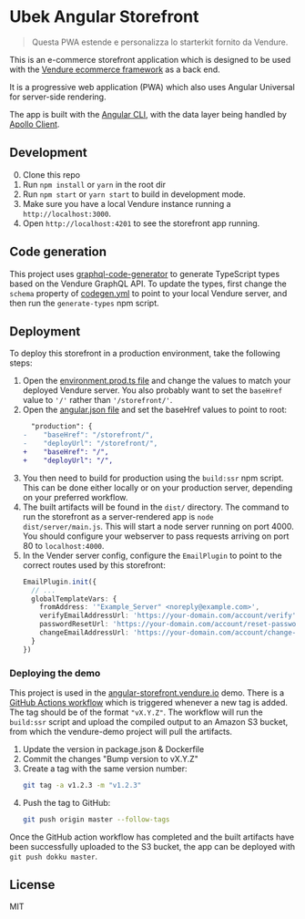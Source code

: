 # Ubek Angular Storefront
> Questa PWA estende e personalizza lo starterkit fornito da Vendure.

This is an e-commerce storefront application which is designed to be used with the [Vendure ecommerce framework](https://github.com/vendure-ecommerce/vendure) as a back end.

It is a progressive web application (PWA) which also uses Angular Universal for server-side rendering.

The app is built with the [Angular CLI](https://github.com/angular/angular-cli), with the data layer being handled by [Apollo Client](https://github.com/apollographql/apollo-client).

## Development

0. Clone this repo
1. Run `npm install` or `yarn` in the root dir
2. Run `npm start` or `yarn start` to build in development mode.
3. Make sure you have a local Vendure instance running a `http://localhost:3000`.
4. Open `http://localhost:4201` to see the storefront app running.

## Code generation

This project uses [graphql-code-generator](https://www.graphql-code-generator.com/) to generate TypeScript types based on the Vendure GraphQL API. To update the types, first change the `schema` property of [codegen.yml](./codegen.yml) to point to your local Vendure server, and then run the `generate-types` npm script.

## Deployment

To deploy this storefront in a production environment, take the following steps:

1. Open the [environment.prod.ts file](./src/environments/environment.prod.ts) and change the values to match your deployed Vendure server. You also probably want to set the `baseHref` value to `'/'` rather than `'/storefront/'`.
2. Open the [angular.json file](./angular.json) and set the baseHref values to point to root:
    ```diff
      "production": {
    -    "baseHref": "/storefront/",
    -    "deployUrl": "/storefront/", 
    +    "baseHref": "/",
    +    "deployUrl": "/", 
    ```
3. You then need to build for production using the `build:ssr` npm script. This can be done either locally or on your production server, depending on your preferred workflow.
4. The built artifacts will be found in the `dist/` directory. The command to run the storefront as a server-rendered app is `node dist/server/main.js`. This will start a node server running on port 4000. You should configure your webserver to pass requests arriving on port 80 to `localhost:4000`.
5. In the Vender server config, configure the `EmailPlugin` to point to the correct routes used by this storefront:
   ```ts
   EmailPlugin.init({
     // ...
     globalTemplateVars: {
       fromAddress: '"Example_Server" <noreply@example.com>',
       verifyEmailAddressUrl: 'https://your-domain.com/account/verify',
       passwordResetUrl: 'https://your-domain.com/account/reset-password',
       changeEmailAddressUrl: 'https://your-domain.com/account/change-email-address',
     }
   })
   ```

### Deploying the demo

This project is used in the [angular-storefront.vendure.io](https://angular-storefront.vendure.io) demo. There is a [GitHub Actions workflow](./.github/workflows/build.yml) which is triggered whenever a new tag is added. The tag should be of the format `"vX.Y.Z"`. The workflow will run the `build:ssr` script and upload the compiled output to an Amazon S3 bucket, from which the vendure-demo project will pull the artifacts.

1. Update the version in package.json & Dockerfile
2. Commit the changes "Bump version to vX.Y.Z"
3. Create a tag with the same version number:
   ```sh
   git tag -a v1.2.3 -m "v1.2.3"
   ```
4. Push the tag to GitHub:
   ```sh
   git push origin master --follow-tags
   ```

Once the GitHub action workflow has completed and the built artifacts have been successfully uploaded to the S3 bucket, the app can be deployed with `git push dokku master`.

## License

MIT


